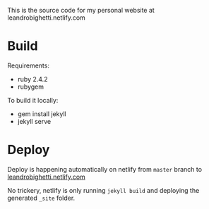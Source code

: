 This is the source code for my personal website at leandrobighetti.netlify.com

# Build

Requirements:

- ruby 2.4.2
- rubygem

To build it locally:

- gem install jekyll
- jekyll serve

# Deploy

Deploy is happening automatically on netlify from `master` branch to [leandrobighetti.netlify.com](https://leandrobighetti.netlify.com)

No trickery, netlify is only running `jekyll build` and deploying the generated `_site` folder.